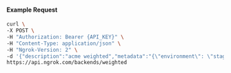 <!-- Code generated for API Clients. DO NOT EDIT. -->

#### Example Request

```bash
curl \
-X POST \
-H "Authorization: Bearer {API_KEY}" \
-H "Content-Type: application/json" \
-H "Ngrok-Version: 2" \
-d '{"description":"acme weighted","metadata":"{\"environment\": \"staging\"}","backends":{"bkdhr_2bMmWkytm4EreHjdQ0SUEtHjyop":0,"bkdhr_2bMmWodVFZlIoyCmhtRsHTOaT5v":1}}' \
https://api.ngrok.com/backends/weighted
```
